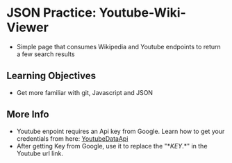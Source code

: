 # JSON Practice: Youtube-Wiki-Viewer
* Simple page that consumes Wikipedia and Youtube endpoints to return a few search results

## Learning Objectives
* Get more familiar with git, Javascript and JSON

## More Info
* Youtube enpoint requires an Api key from Google. Learn how to get your credentials from here: [YoutubeDataApi](https://developers.google.com/youtube/v3/getting-started)
* After getting Key from Google, use it to replace the "**KEY*.*" in the Youtube  url link.